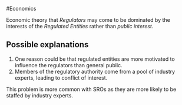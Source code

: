 #Economics 

Economic theory that *Regulators* may come to be dominated by the interests of the 
*Regulated Entities* rather than *public interest*. 

## Possible explanations
1. One reason could be that regulated entities are more motivated to influence the regulators than general public.
2. Members of the regulatory authority come from a pool of industry experts, leading to conflict of interest.

This problem is more common with SROs as they are more likely to be staffed by industry experts.


